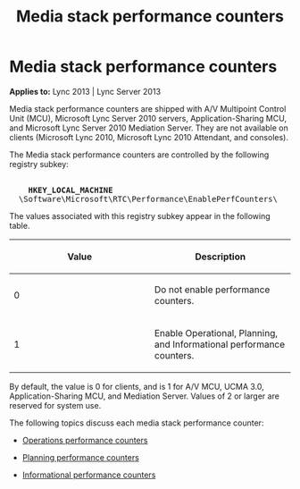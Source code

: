﻿---
title: Media stack performance counters
TOCTitle: Media stack performance counters
ms:assetid: c2476bf2-bb17-4f28-b69b-060fb21924e9
ms:mtpsurl: https://msdn.microsoft.com/library/Dn466085(v=office.15)
ms:contentKeyID: 57103176
ms.date: 07/25/2014
mtps_version: v=office.15
---

# Media stack performance counters


**Applies to:** Lync 2013 | Lync Server 2013

Media stack performance counters are shipped with A/V Multipoint Control Unit (MCU), Microsoft Lync Server 2010 servers, Application-Sharing MCU, and Microsoft Lync Server 2010 Mediation Server. They are not available on clients (Microsoft Lync 2010, Microsoft Lync 2010 Attendant, and consoles).

The Media stack performance counters are controlled by the following registry subkey:

<pre IsFakePre="true" xmlns="http://www.w3.org/1999/xhtml">
  
    <strong>HKEY_LOCAL_MACHINE</strong>
  \Software\Microsoft\RTC\Performance\EnablePerfCounters\</pre>


The values associated with this registry subkey appear in the following table.

<table>
<colgroup>
<col style="width: 50%" />
<col style="width: 50%" />
</colgroup>
<thead>
<tr class="header">
<th><p>Value</p></th>
<th><p>Description</p></th>
</tr>
</thead>
<tbody>
<tr class="odd">
<td><p>0</p></td>
<td><p>Do not enable performance counters.</p></td>
</tr>
<tr class="even">
<td><p>1</p></td>
<td><p>Enable Operational, Planning, and Informational performance counters.</p></td>
</tr>
</tbody>
</table>


By default, the value is 0 for clients, and is 1 for A/V MCU, UCMA 3.0, Application-Sharing MCU, and Mediation Server. Values of 2 or larger are reserved for system use.

The following topics discuss each media stack performance counter:

  - [Operations performance counters](operations-performance-counters.md)

  - [Planning performance counters](planning-performance-counters.md)

  - [Informational performance counters](informational-performance-counters.md)

